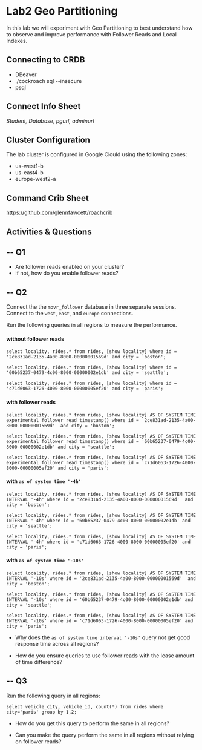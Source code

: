 # Lab2 Geo Partitioning

In this lab we will experiment with Geo Partitioning to best 
understand how to observe and improve performance with Follower Reads and Local Indexes.


## Connecting to CRDB

* DBeaver
* ./cockroach sql --insecure
* psql 

## Connect Info Sheet

*Student, Database, pgurl, adminurl*


## Cluster Configuration
The lab cluster is configured in Google Clould using the following zones:

* us-west1-b
* us-east4-b
* europe-west2-a 


## Command Crib Sheet

https://github.com/glennfawcett/roachcrib



## Activities & Questions

--  Q1 
--
* Are follower reads enabled on your cluster?
* If not, how do you enable follower reads?

-- Q2
--
Connect the the `movr_follower` database in three separate sessions. Connect to the `west`, `east`, and `europe` connections.

Run the following queries in all regions to measure the performance.

#### without follower reads
```
select locality, rides.* from rides, [show locality] where id = '2ce831ad-2135-4a00-8000-00000001569d' and city = 'boston';

select locality, rides.* from rides, [show locality] where id = '60b65237-0479-4c00-8000-00000002e1db' and city = 'seattle';

select locality, rides.* from rides, [show locality] where id = 'c71d6063-1726-4000-8000-00000005ef20' and city = 'paris';
```

#### with follower reads
```
select locality, rides.* from rides, [show locality] AS OF SYSTEM TIME experimental_follower_read_timestamp() where id = '2ce831ad-2135-4a00-8000-00000001569d'  and city = 'boston';

select locality, rides.* from rides, [show locality] AS OF SYSTEM TIME experimental_follower_read_timestamp() where id = '60b65237-0479-4c00-8000-00000002e1db' and city = 'seattle';

select locality, rides.* from rides, [show locality] AS OF SYSTEM TIME experimental_follower_read_timestamp() where id = 'c71d6063-1726-4000-8000-00000005ef20' and city = 'paris';
```

#### with `as of system time '-4h' `
```
select locality, rides.* from rides, [show locality] AS OF SYSTEM TIME INTERVAL '-4h' where id = '2ce831ad-2135-4a00-8000-00000001569d'  and city = 'boston';

select locality, rides.* from rides, [show locality] AS OF SYSTEM TIME INTERVAL '-4h' where id = '60b65237-0479-4c00-8000-00000002e1db' and city = 'seattle';

select locality, rides.* from rides, [show locality] AS OF SYSTEM TIME INTERVAL '-4h' where id = 'c71d6063-1726-4000-8000-00000005ef20' and city = 'paris';
```

#### with `as of system time '-10s' `
```
select locality, rides.* from rides, [show locality] AS OF SYSTEM TIME INTERVAL '-10s' where id = '2ce831ad-2135-4a00-8000-00000001569d'  and city = 'boston';

select locality, rides.* from rides, [show locality] AS OF SYSTEM TIME INTERVAL '-10s' where id = '60b65237-0479-4c00-8000-00000002e1db' and city = 'seattle';

select locality, rides.* from rides, [show locality] AS OF SYSTEM TIME INTERVAL '-10s' where id = 'c71d6063-1726-4000-8000-00000005ef20' and city = 'paris';
```

* Why does the `as of system time interval '-10s'` query not get good response time across all regions?

* How do you ensure queries to use follower reads with the lease amount of time difference?

-- Q3
--
Run the following query in all regions:

```
select vehicle_city, vehicle_id, count(*) from rides where city='paris' group by 1,2;
```

* How do you get this query to perform the same in all regions?

* Can you make the query perform the same in all regions without relying on follower reads?